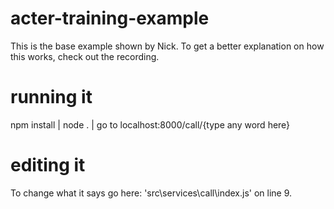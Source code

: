 # acter-training-example

This is the base example shown by Nick. To get a better explanation on how this works, 
check out the recording.

# running it
npm install | 
node . | 
go to localhost:8000/call/{type any word here}

# editing it
To change what it says go here: 
'src\services\call\index.js'
on line 9.
